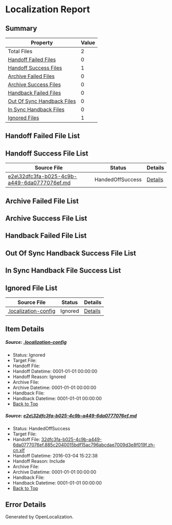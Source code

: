 # <a name='report-top'></a> Localization Report

## Summary
 Property | Value 
 -------- | ----- 
 Total Files | 2
[ Handoff Failed Files ](#handoff-failed-list)| 0
[ Handoff Success Files ](#handoff-success-list)| 1
[ Archive Failed Files ](#archive-failed-list)| 0
[ Archive Success Files ](#archive-success-list)| 0
[ Handback Failed Files ](#handback-failed-list)| 0
[ Out Of Sync Handback Files ](#outofsync-handback-success-list)| 0
[ In Sync Handback Files ](#insync-handback-success-list)| 0
[ Ignored Files ](#ignored-list)| 1

## <a name='handoff-failed-list'></a> Handoff Failed File List

## <a name='handoff-success-list'></a> Handoff Success File List
 Source File | Status | Details 
 ----------- | ------ | ------- 
 [e2e\32dfc3fa-b025-4c9b-a449-6da0777076ef.md](https://github.com/OpenLocalizationTest/oltest/blob/6dc242d43c561f852e5ebe766956680965d5e275/e2e/32dfc3fa-b025-4c9b-a449-6da0777076ef.md) | HandedOffSuccess | [Details](#0e02b41a6748f8fda22c6e59d30c66f094fdae181)

## <a name='archive-failed-list'></a> Archive Failed File List

## <a name='archive-success-list'></a> Archive Success File List

## <a name='handback-failed-list'></a> Handback Failed File List

## <a name='outofsync-handback-success-list'></a> Out Of Sync Handback Success File List

## <a name='insync-handback-success-list'></a> In Sync Handback File Success List

## <a name='ignored-list'></a> Ignored File List
 Source File | Status | Details 
 ----------- | ------ | ------- 
 [.localization-config](https://github.com/OpenLocalizationTest/oltest/blob/6dc242d43c561f852e5ebe766956680965d5e275/.localization-config) | Ignored | [Details](#66aca4b1c2f43b14ec41e0e427345df94af1d5e10)

## Item Details
##### <a name='66aca4b1c2f43b14ec41e0e427345df94af1d5e10'></a> Source: [.localization-config](https://github.com/OpenLocalizationTest/oltest/blob/6dc242d43c561f852e5ebe766956680965d5e275/.localization-config)
* Status: Ignored
* Target File: 
* Handoff File: 
* Handoff Datetime: 0001-01-01 00:00:00
* Handoff Reason: Ignored
* Archive File: 
* Archive Datetime: 0001-01-01 00:00:00
* Handback File: 
* Handback Datetime: 0001-01-01 00:00:00
* [Back to Top](#report-top)

##### <a name='0e02b41a6748f8fda22c6e59d30c66f094fdae181'></a> Source: [e2e\32dfc3fa-b025-4c9b-a449-6da0777076ef.md](https://github.com/OpenLocalizationTest/oltest/blob/6dc242d43c561f852e5ebe766956680965d5e275/e2e/32dfc3fa-b025-4c9b-a449-6da0777076ef.md)
* Status: HandedOffSuccess
* Target File: 
* Handoff File: [32dfc3fa-b025-4c9b-a449-6da0777076ef.885c2040015bdf15ac796abcdae7009d3e8f019f.zh-cn.xlf](https://github.com/OpenLocalizationTestOrg/olhandoff/blob/c7b7535265ede443c7ffba74ebdfdcd507ba966f/ol-handoff/OpenLocalizationTestOrg/oltest.zh-cn/qimu/ht/32dfc3fa-b025-4c9b-a449-6da0777076ef.885c2040015bdf15ac796abcdae7009d3e8f019f.zh-cn.xlf)
* Handoff Datetime: 2016-03-04 15:22:38
* Handoff Reason: Include
* Archive File: 
* Archive Datetime: 0001-01-01 00:00:00
* Handback File: 
* Handback Datetime: 0001-01-01 00:00:00
* [Back to Top](#report-top)


## Error Details

Generated by OpenLocalization.
